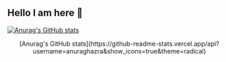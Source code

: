 ## Hello I am here 👋

[![Anurag's GitHub stats](https://github-readme-stats.vercel.app/api?username=jtx121)](https://github.com/anuraghazra/github-readme-stats)
<div id="title" align=center>
[Anurag's GitHub stats](https://github-readme-stats.vercel.app/api?username=anuraghazra&show_icons=true&theme=radical)
